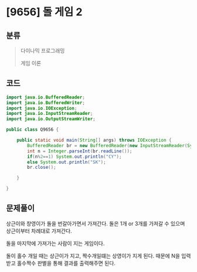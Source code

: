 # [9656] 돌 게임 2

## 분류
> 다이나믹 프로그래밍
>
> 게임 이론

## 코드
```java
import java.io.BufferedReader;
import java.io.BufferedWriter;
import java.io.IOException;
import java.io.InputStreamReader;
import java.io.OutputStreamWriter;

public class Q9656 {

	public static void main(String[] args) throws IOException {
		BufferedReader br = new BufferedReader(new InputStreamReader(System.in));
		int n = Integer.parseInt(br.readLine());
		if(n%2==1) System.out.println("CY");
		else System.out.println("SK");
		br.close();

	}

}

```

## 문제풀이

상근이와 창영이가 돌을 번갈아가면서 가져간다. 돌은 1개 or 3개를 가져갈 수 있으며 상근이부터 차례대로 가져간다. 

돌을 마지막에 가져가는 사람이 지는 게임이다.

돌이 홀수 개일 때는 상근이가 지고, 짝수개일떄는 상영이가 지게 된다. 때문에 N을 입력받고 홀수짝수 판별을 통해 결과를 출력해주면 된다.